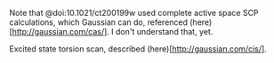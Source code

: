 Note that @doi:10.1021/ct200199w used complete active space SCP calculations, which Gaussian can do, referenced (here)[http://gaussian.com/cas/]. I don't understand that, yet.

Excited state torsion scan, described (here)[http://gaussian.com/cis/].
